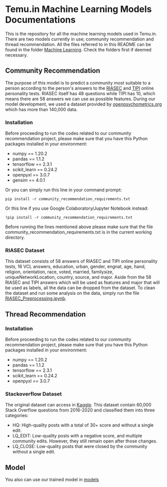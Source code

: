 # Temu.in Machine Learning Models Documentations

This is the repository for all the machine learning models used in Temu.in. There are two models currently in use; community recommendation and thread recommendation. All the files referred to in this README can be found in the folder [Machine Learning](https://github.com/AjiSiwi/arunika-temuin/tree/master/Machine%20Learning). Check the folders first if deemed necessary.

## Community Recommendation
The purpose of this model is to predict a community most suitable to a person according to the person's answers to the [RIASEC](https://openpsychometrics.org/tests/RIASEC/) and [TIPI](http://gosling.psy.utexas.edu/scales-weve-developed/ten-item-personality-measure-tipi/) online personality tests. RIASEC itself has 48 questions while TIPI has 10, which means there are 58 answers we can use as possible features. During our model development, we used a dataset provided by [openpsychometrics.org](https://openpsychometrics.org/_rawdata/) which has more than 140,000 data.

### Installation
Before proceeding to run the codes related to our community recommendation project, please make sure that you have this Python packages installed in your environment:
* numpy == 1.20.2
* pandas == 1.1.2
* tensorflow == 2.3.1
* scikit_learn == 0.24.2
* openpyxl == 3.0.7
* gensim == 4.0.1

Or you can simply run this line in your command prompt:
```
pip install -r community_recommendation_requirements.txt
```
Or this line if you use Google Colaboratory/Jupyter Notebook instead:
```
!pip install -r community_recommendation_requirements.txt
```
Before running the lines mentioned above please make sure that the file community_recommendation_requirements.txt is in the current working directory.

### RIASEC Dataset
This dataset consists of 58 answers of RIASEC and TIPI online personality tests, 16 VCL answers, education, urban, gender, engnat, age, hand, religion, orientation, race, voted, married, familysize, uniqueNetworkLocation, country, source, and major. Aside from the 58 RIASEC and TIPI answers which will be used as features and major that will be used as labels, all the data can be dropped from the dataset. To clean the dataset and run some analysis on the data, simply run the file [RIASEC_Preprocessing.ipynb](https://github.com/AjiSiwi/arunika-temuin/blob/master/Machine%20Learning/RIASEC_Preprocessing.ipynb). 

###

## Thread Recommendation

### Installation
Before proceeding to run the codes related to our community recommendation project, please make sure that you have this Python packages installed in your environment:
* numpy == 1.20.2
* pandas == 1.1.2
* tensorflow == 2.3.1
* scikit_learn == 0.24.2
* openpyxl == 3.0.7

### Stackoverflow Dataset
The original dataset can access in [Kaggle](https://www.kaggle.com/imoore/60k-stack-overflow-questions-with-quality-rate). This dataset contain 60,000 Stack Overflow questions from 2016-2020 and classified them into three categories:

- HQ: High-quality posts with a total of 30+ score and without a single edit.
- LQ_EDIT: Low-quality posts with a negative score, and multiple community edits. However, they still remain open after those changes.
- LQ_CLOSE: Low-quality posts that were closed by the community without a single edit.


## Model
You also can use our trained model in [models](https://drive.google.com/drive/folders/1e5nVwyPkOzEI_N4nYqTpA9Hm5LumRrZO?usp=sharing)

